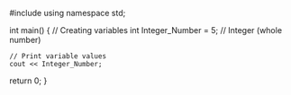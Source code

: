 #include <iostream>
using namespace std;
 
int main() {
    // Creating variables
    int  Integer_Number = 5;  // Integer (whole number)
 
    // Print variable values
    cout << Integer_Number;
  return 0;
}
